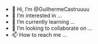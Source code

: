 - 👋 Hi, I’m @GuilhermeCastruuuu
- 👀 I’m interested in ...
- 🌱 I’m currently learning ...
- 💞️ I’m looking to collaborate on ...
- 📫 How to reach me ...

<!---
GuilhermeCastruuuu/GuilhermeCastruuuu is a ✨ special ✨ repository because its `README.md` (this file) appears on your GitHub profile.
You can click the Preview link to take a look at your changes.
--->
